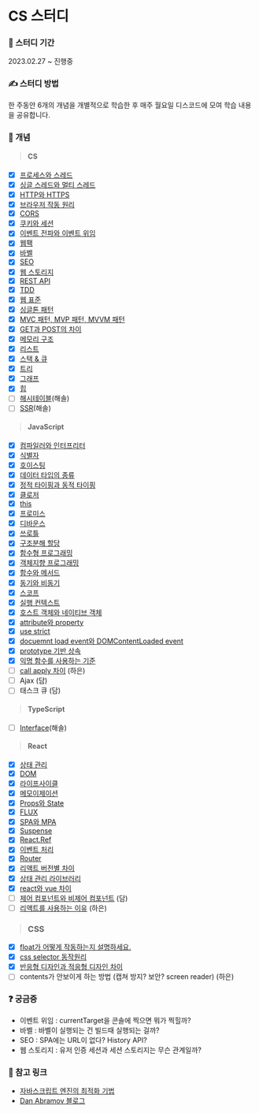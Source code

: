# CS 스터디

### 🏃 스터디 기간
2023.02.27 ~ 진행중

### ✍️ 스터디 방법
한 주동안 6개의 개념을 개별적으로 학습한 후 매주 월요일 디스코드에 모여 학습 내용을 공유합니다.

### 📖 개념
> #### CS
  - [x] [프로세스와 스레드](https://github.com/sol-pine/cs-study/tree/main/cs/Q1-%ED%94%84%EB%A1%9C%EC%84%B8%EC%8A%A4%EC%99%80%20%EC%8A%A4%EB%A0%88%EB%93%9C)
  - [x] [싱글 스레드와 멀티 스레드](https://github.com/sol-pine/cs-study/tree/main/cs/Q2-%EC%8B%B1%EA%B8%80%20%EC%8A%A4%EB%A0%88%EB%93%9C%EC%99%80%20%EB%A9%80%ED%8B%B0%20%EC%8A%A4%EB%A0%88%EB%93%9C)
  - [x] [HTTP와 HTTPS](https://github.com/sol-pine/cs-study/tree/main/cs/Q3-HTTP%EC%99%80%20HTTPS)
  - [x] [브라우저 작동 원리](https://github.com/sol-pine/cs-study/tree/main/cs/Q4-%EB%B8%8C%EB%9D%BC%EC%9A%B0%EC%A0%80%20%EC%9E%91%EB%8F%99%20%EC%9B%90%EB%A6%AC)
  - [x] [CORS](https://github.com/sol-pine/cs-study/tree/main/cs/Q5-%08CORS)
  - [x] [쿠키와 세션](https://github.com/sol-pine/cs-study/blob/main/cs/Q6-%EC%BF%A0%ED%82%A4%EC%99%80%20%EC%84%B8%EC%85%98.md)
  - [x] [이벤트 전파와 이벤트 위임](https://github.com/sol-pine/cs-study/blob/main/cs/Q7-%EC%9D%B4%EB%B2%A4%ED%8A%B8%20%EC%A0%84%ED%8C%8C%EC%99%80%20%EC%9D%B4%EB%B2%A4%ED%8A%B8%20%EC%9C%84%EC%9E%84.md)
  - [x] [웹팩](https://github.com/sol-pine/cs-study/blob/main/cs/Q8-%EC%9B%B9%ED%8C%A9.md)
  - [x] [바벨](https://github.com/sol-pine/cs-study/blob/main/cs/Q9-%EB%B0%94%EB%B2%A8.md)
  - [x] [SEO](https://github.com/sol-pine/cs-study/blob/main/cs/Q10-%08SEO.md)
  - [x] [웹 스토리지](https://github.com/sol-pine/cs-study/blob/main/cs/Q11-%EC%9B%B9%20%EC%8A%A4%ED%86%A0%EB%A6%AC%EC%A7%80.md)
  - [x] [REST API](https://github.com/sol-pine/cs-study/blob/main/cs/Q12-REST%20API.md)
  - [x] [TDD](https://github.com/sol-pine/cs-study/blob/main/cs/Q13-TDD.md)
  - [x] [웹 표준](https://github.com/sol-pine/cs-study/blob/main/cs/Q14-%EC%9B%B9%20%ED%91%9C%EC%A4%80.md)
  - [x] [싱글톤 패턴](https://github.com/sol-pine/cs-study/blob/main/cs/Q15-%EC%8B%B1%EA%B8%80%ED%86%A4%20%ED%8C%A8%ED%84%B4.md)
  - [x] [MVC 패턴, MVP 패턴, MVVM 패턴](https://github.com/sol-pine/cs-study/blob/main/cs/Q16-mvc-mvp-mvvm%20%ED%8C%A8%ED%84%B4.md)
  - [x] [GET과 POST의 차이](https://github.com/sol-pine/cs-study/blob/main/cs/Q17-%08GET%EA%B3%BC%20POST%EC%9D%98%20%EC%B0%A8%EC%9D%B4.md)
  - [x] [메모리 구조](https://github.com/sol-pine/cs-study/blob/main/cs/Q18-%EB%A9%94%EB%AA%A8%EB%A6%AC%20%EA%B5%AC%EC%A1%B0.md)
  - [x] [리스트](https://github.com/sol-pine/cs-study/blob/main/cs/Q19-%EB%A6%AC%EC%8A%A4%ED%8A%B8.md)
  - [x] [스택 & 큐](https://github.com/sol-pine/cs-study/blob/main/cs/Q20-%EC%8A%A4%ED%83%9D%26%ED%81%90.md)
  - [x] [트리](https://github.com/sol-pine/cs-study/blob/main/cs/Q21-%ED%8A%B8%EB%A6%AC.md) 
  - [x] [그래프](https://github.com/sol-pine/cs-study/blob/main/cs/Q22-%EA%B7%B8%EB%9E%98%ED%94%84.md)
  - [x] [힙](https://github.com/sol-pine/cs-study/blob/main/cs/Q23-%ED%9E%99.md)
  - [ ] [해시테이블](https://github.com/sol-pine/cs-study/blob/main/cs/Q24-%ED%95%B4%EC%8B%9C%ED%85%8C%EC%9D%B4%EB%B8%94.md)(해솔)
  - [ ] [SSR](https://github.com/sol-pine/cs-study/blob/main/cs/Q25-SSR.md)(해솔)
  
> #### JavaScript 
  - [x] [컴파일러와 인터프리터](https://github.com/sol-pine/cs-study/tree/main/javascript/Q1-%EC%BB%B4%ED%8C%8C%EC%9D%BC%EB%9F%AC%EC%99%80%20%EC%9D%B8%ED%84%B0%ED%94%84%EB%A6%AC%ED%84%B0)
  - [x] [식별자](https://github.com/sol-pine/cs-study/tree/main/javascript/Q2-%EC%8B%9D%EB%B3%84%EC%9E%90)
  - [x] [호이스팅](https://github.com/sol-pine/cs-study/tree/main/javascript/Q3-%ED%98%B8%EC%9D%B4%EC%8A%A4%ED%8C%85)
  - [x] [데이터 타입의 종류](https://github.com/sol-pine/cs-study/tree/main/javascript/Q4-%EB%8D%B0%EC%9D%B4%ED%84%B0%20%ED%83%80%EC%9E%85%EC%9D%98%20%EC%A2%85%EB%A5%98)
  - [x] [정적 타이핑과 동적 타이핑](https://github.com/sol-pine/cs-study/tree/main/javascript/Q5-%EC%A0%95%EC%A0%81%20%ED%83%80%EC%9D%B4%ED%95%91%EA%B3%BC%20%EB%8F%99%EC%A0%81%20%ED%83%80%EC%9D%B4%ED%95%91)
  - [x] [클로저](https://github.com/sol-pine/cs-study/blob/main/javascript/Q6-%ED%81%B4%EB%A1%9C%EC%A0%80.md)
  - [x] [this](https://github.com/sol-pine/cs-study/blob/main/javascript/Q7-this.md)
  - [x] [프로미스](https://github.com/sol-pine/cs-study/blob/main/javascript/Q8-%ED%94%84%EB%A1%9C%EB%AF%B8%EC%8A%A4.md)
  - [x] [디바운스](https://github.com/sol-pine/cs-study/blob/main/javascript/Q9-%EB%94%94%EB%B0%94%EC%9A%B4%EC%8A%A4.md)
  - [x] [쓰로틀](https://github.com/sol-pine/cs-study/blob/main/javascript/Q10-%EC%93%B0%EB%A1%9C%ED%8B%80.md) 
  - [x] [구조분해 할당](https://github.com/sol-pine/cs-study/blob/main/javascript/Q11-%EA%B5%AC%EC%A1%B0%EB%B6%84%ED%95%B4%20%ED%95%A0%EB%8B%B9.md)
  - [x] [함수형 프로그래밍](https://github.com/sol-pine/cs-study/blob/main/javascript/Q12-%ED%95%A8%EC%88%98%ED%98%95%20%ED%94%84%EB%A1%9C%EA%B7%B8%EB%9E%98%EB%B0%8D.md)
  - [x] [객체지향 프로그래밍](https://github.com/sol-pine/cs-study/blob/main/javascript/Q13-%EA%B0%9D%EC%B2%B4%EC%A7%80%ED%96%A5%20%ED%94%84%EB%A1%9C%EA%B7%B8%EB%9E%98%EB%B0%8D.md)
  - [x] [함수와 메서드](https://github.com/sol-pine/cs-study/blob/main/javascript/Q14-%ED%95%A8%EC%88%98%EC%99%80%20%EB%A9%94%EC%84%9C%EB%93%9C.md)
  - [x] [동기와 비동기](https://github.com/sol-pine/cs-study/blob/main/javascript/Q15-%EB%8F%99%EA%B8%B0%EC%99%80%20%EB%B9%84%EB%8F%99%EA%B8%B0.md)
  - [x] [스코프](https://github.com/sol-pine/cs-study/blob/main/javascript/Q16-%EC%8A%A4%EC%BD%94%ED%94%84.md)
  - [x] [실행 컨텍스트](https://github.com/sol-pine/cs-study/blob/main/javascript/Q17-%EC%8B%A4%ED%96%89%20%EC%BB%A8%ED%85%8D%EC%8A%A4%ED%8A%B8.md)
  - [x] [호스트 객체와 네이티브 객체](https://github.com/sol-pine/cs-study/blob/main/javascript/Q18-%ED%98%B8%EC%8A%A4%ED%8A%B8%20%EA%B0%9D%EC%B2%B4%EC%99%80%20%EB%84%A4%EC%9D%B4%ED%8B%B0%EB%B8%8C%20%EA%B0%9D%EC%B2%B4.md)
  - [x] [attribute와 property](https://github.com/sol-pine/cs-study/blob/main/javascript/Q19-attribute%EC%99%80%20property.md)
  - [x] [use strict](https://github.com/sol-pine/cs-study/blob/main/javascript/Q20-use%20strict.md)
  - [x] [docuemnt load event와 DOMContentLoaded event](https://github.com/sol-pine/cs-study/blob/main/javascript/Q21-docuemnt%20load%20event%EC%99%80%20DOMContentLoaded%20event.md)
  - [x] [prototype 기반 상속](https://github.com/sol-pine/cs-study/blob/main/javascript/Q22-prototype%20%EA%B8%B0%EB%B0%98%20%EC%83%81%EC%86%8D.md)
  - [x] [익명 함수를 사용하는 기준](https://github.com/sol-pine/cs-study/blob/main/javascript/Q23-%EC%9D%B5%EB%AA%85%20%ED%95%A8%EC%88%98%EB%A5%BC%20%EC%82%AC%EC%9A%A9%ED%95%98%EB%8A%94%20%EA%B8%B0%EC%A4%80.md)
  - [ ] [call apply 차이](https://github.com/sol-pine/cs-study/blob/main/javascript/Q24-call%20apply%20%EC%B0%A8%EC%9D%B4.md) (하은)
  - [ ] Ajax (담)
  - [ ] 태스크 큐 (담)

> #### TypeScript
  - [ ] [Interface](https://github.com/sol-pine/cs-study/blob/main/typescript/Q1-interface.md)(해솔)
  
> #### React 
  - [x] [상태 관리](https://github.com/sol-pine/cs-study/tree/main/react/Q1-%EC%83%81%ED%83%9C%EA%B4%80%EB%A6%AC)
  - [x] [DOM](https://github.com/sol-pine/cs-study/tree/main/react/Q2-DOM)
  - [x] [라이프사이클](https://github.com/sol-pine/cs-study/tree/main/react/Q3-%EB%9D%BC%EC%9D%B4%ED%94%84%EC%82%AC%EC%9D%B4%ED%81%B4)
  - [x] [메모이제이션](https://github.com/sol-pine/cs-study/tree/main/react/Q4-%EB%A9%94%EB%AA%A8%EC%9D%B4%EC%A0%9C%EC%9D%B4%EC%85%98)
  - [x] [Props와 State](https://github.com/sol-pine/cs-study/tree/main/react/Q5-Props%EC%99%80%20State)
  - [x] [FLUX](https://github.com/sol-pine/cs-study/blob/main/react/Q6-FLUX.md)
  - [x] [SPA와 MPA](https://github.com/sol-pine/cs-study/blob/main/react/Q7-SPA%EC%99%80%20MPA.md)
  - [x] [Suspense](https://github.com/sol-pine/cs-study/blob/main/react/Q8-Suspense.md)
  - [x] [React.Ref](https://github.com/sol-pine/cs-study/blob/main/react/Q9-Ref.md)
  - [x] [이벤트 처리](https://github.com/sol-pine/cs-study/blob/main/react/Q10-%EC%9D%B4%EB%B2%A4%ED%8A%B8%20%EC%B2%98%EB%A6%AC.md)
  - [x] [Router](https://github.com/sol-pine/cs-study/blob/main/react/Q11-Router.md)
  - [x] [리액트 버전별 차이](https://github.com/sol-pine/cs-study/blob/main/react/Q12-%EB%B2%84%EC%A0%84%EB%B3%84%20%EC%B0%A8%EC%9D%B4.md)
  - [x] [상태 관리 라이브러리](https://github.com/sol-pine/cs-study/blob/main/react/Q13-%EC%83%81%ED%83%9C%20%EA%B4%80%EB%A6%AC%20%EB%9D%BC%EC%9D%B4%EB%B8%8C%EB%9F%AC%EB%A6%AC.md)
  - [x] [react와 vue 차이](https://github.com/sol-pine/cs-study/blob/main/react/Q14-react%EC%99%80%20vue%20%EC%B0%A8%EC%9D%B4.md)
  - [ ] [제어 컴포넌트와 비제어 컴포넌트](https://github.com/sol-pine/cs-study/blob/main/react/Q15-%EC%A0%9C%EC%96%B4%20%EC%BB%B4%ED%8F%AC%EB%84%8C%ED%8A%B8%EC%99%80%20%EB%B9%84%EC%A0%9C%EC%96%B4%20%EC%BB%B4%ED%8F%AC%EB%84%8C%ED%8A%B8.md) (담)
  - [ ] [리액트를 사용하는 이유](https://github.com/sol-pine/cs-study/blob/main/react/Q16-%EB%A6%AC%EC%95%A1%ED%8A%B8%EB%A5%BC%20%EC%82%AC%EC%9A%A9%ED%95%98%EB%8A%94%20%EC%9D%B4%EC%9C%A0.md) (하은)

> ### CSS
  - [x] [float가 어떻게 작동하는지 설명하세요.](https://github.com/sol-pine/cs-study/blob/main/css/Q1-float.md) 
  - [x] [css selector 동작원리](https://github.com/sol-pine/cs-study/blob/main/css/Q2-css%20selector%20%EB%8F%99%EC%9E%91%EC%9B%90%EB%A6%AC.md)
  - [x] [반응형 디자인과 적응형 디자인 차이](https://github.com/sol-pine/cs-study/blob/main/css/Q3-%EB%B0%98%EC%9D%91%ED%98%95%20%EB%94%94%EC%9E%90%EC%9D%B8%EA%B3%BC%20%EC%A0%81%EC%9D%91%ED%98%95%20%EB%94%94%EC%9E%90%EC%9D%B8%20%EC%B0%A8%EC%9D%B4.md)
  - [ ] contents가 안보이게 하는 방법 (캡쳐 방지? 보안? screen reader) (하은)

### ❓ 궁금증
- 이벤트 위임 : currentTarget을 콘솔에 찍으면 뭐가 찍힐까?
- 바벨 : 바벨이 실행되는 건 빌드때 실행되는 걸까?
- SEO : SPA에는 URL이 없다? History API?
- 웹 스토리지 : 유저 인증 세션과 세션 스토리지는 무슨 관계일까?

### 🔗 참고 링크
- [자바스크립트 엔진의 최적화 기법](https://meetup.nhncloud.com/posts/77)
- [Dan Abramov 블로그](https://overreacted.io/) 
